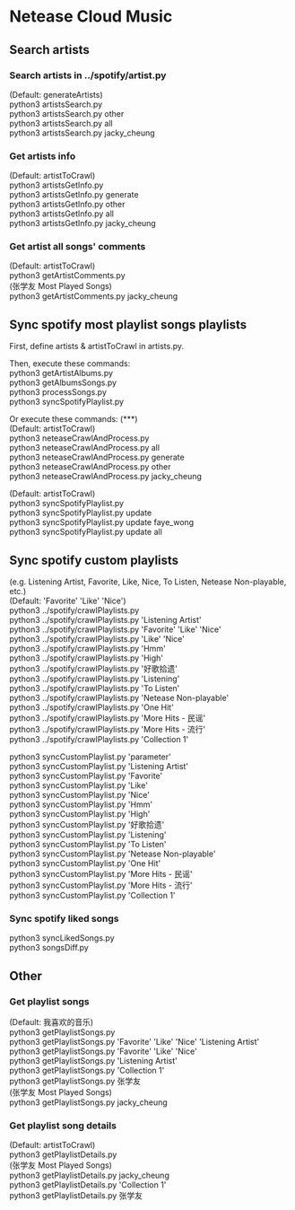 # Netease Cloud Music
## Search artists
### Search artists in ../spotify/artist.py
(Default: generateArtists)  
python3 artistsSearch.py  
python3 artistsSearch.py other  
python3 artistsSearch.py all  
python3 artistsSearch.py jacky_cheung  

### Get artists info
(Default: artistToCrawl)  
python3 artistsGetInfo.py  
python3 artistsGetInfo.py generate  
python3 artistsGetInfo.py other  
python3 artistsGetInfo.py all  
python3 artistsGetInfo.py jacky_cheung  

### Get artist all songs' comments
(Default: artistToCrawl)  
python3 getArtistComments.py  
(张学友 Most Played Songs)  
python3 getArtistComments.py jacky_cheung  



## Sync spotify most playlist songs playlists
First, define artists & artistToCrawl in artists.py.  

Then, execute these commands:  
python3 getArtistAlbums.py  
python3 getAlbumsSongs.py  
python3 processSongs.py  
python3 syncSpotifyPlaylist.py  

Or execute these commands: (***)  
(Default: artistToCrawl)  
python3 neteaseCrawlAndProcess.py  
python3 neteaseCrawlAndProcess.py all  
python3 neteaseCrawlAndProcess.py generate  
python3 neteaseCrawlAndProcess.py other  
python3 neteaseCrawlAndProcess.py jacky_cheung  

(Default: artistToCrawl)  
python3 syncSpotifyPlaylist.py  
python3 syncSpotifyPlaylist.py update  
python3 syncSpotifyPlaylist.py update faye_wong  
python3 syncSpotifyPlaylist.py update all  



## Sync spotify custom playlists
(e.g. Listening Artist, Favorite, Like, Nice, To Listen, Netease Non-playable, etc.)  
(Default: 'Favorite' 'Like' 'Nice')  
python3 ../spotify/crawlPlaylists.py  
python3 ../spotify/crawlPlaylists.py 'Listening Artist'  
python3 ../spotify/crawlPlaylists.py 'Favorite' 'Like' 'Nice'  
python3 ../spotify/crawlPlaylists.py 'Like' 'Nice'  
python3 ../spotify/crawlPlaylists.py 'Hmm'  
python3 ../spotify/crawlPlaylists.py 'High'  
python3 ../spotify/crawlPlaylists.py '好歌拾遗'  
python3 ../spotify/crawlPlaylists.py 'Listening'  
python3 ../spotify/crawlPlaylists.py 'To Listen'  
python3 ../spotify/crawlPlaylists.py 'Netease Non-playable'  
python3 ../spotify/crawlPlaylists.py 'One Hit'  
python3 ../spotify/crawlPlaylists.py 'More Hits - 民谣'  
python3 ../spotify/crawlPlaylists.py 'More Hits - 流行'  
python3 ../spotify/crawlPlaylists.py 'Collection 1'  

python3 syncCustomPlaylist.py 'parameter'  
python3 syncCustomPlaylist.py 'Listening Artist'  
python3 syncCustomPlaylist.py 'Favorite'  
python3 syncCustomPlaylist.py 'Like'  
python3 syncCustomPlaylist.py 'Nice'  
python3 syncCustomPlaylist.py 'Hmm'  
python3 syncCustomPlaylist.py 'High'  
python3 syncCustomPlaylist.py '好歌拾遗'  
python3 syncCustomPlaylist.py 'Listening'  
python3 syncCustomPlaylist.py 'To Listen'  
python3 syncCustomPlaylist.py 'Netease Non-playable'  
python3 syncCustomPlaylist.py 'One Hit'  
python3 syncCustomPlaylist.py 'More Hits - 民谣'  
python3 syncCustomPlaylist.py 'More Hits - 流行'  
python3 syncCustomPlaylist.py 'Collection 1'  

### Sync spotify liked songs
python3 syncLikedSongs.py  
python3 songsDiff.py  



## Other
### Get playlist songs
(Default: 我喜欢的音乐)  
python3 getPlaylistSongs.py  
python3 getPlaylistSongs.py 'Favorite' 'Like' 'Nice' 'Listening Artist'  
python3 getPlaylistSongs.py 'Favorite' 'Like' 'Nice'  
python3 getPlaylistSongs.py 'Listening Artist'  
python3 getPlaylistSongs.py 'Collection 1'  
python3 getPlaylistSongs.py 张学友  
(张学友 Most Played Songs)  
python3 getPlaylistSongs.py jacky_cheung  

### Get playlist song details
(Default: artistToCrawl)  
python3 getPlaylistDetails.py  
(张学友 Most Played Songs)  
python3 getPlaylistDetails.py jacky_cheung  
python3 getPlaylistDetails.py 'Collection 1'  
python3 getPlaylistDetails.py 张学友  
